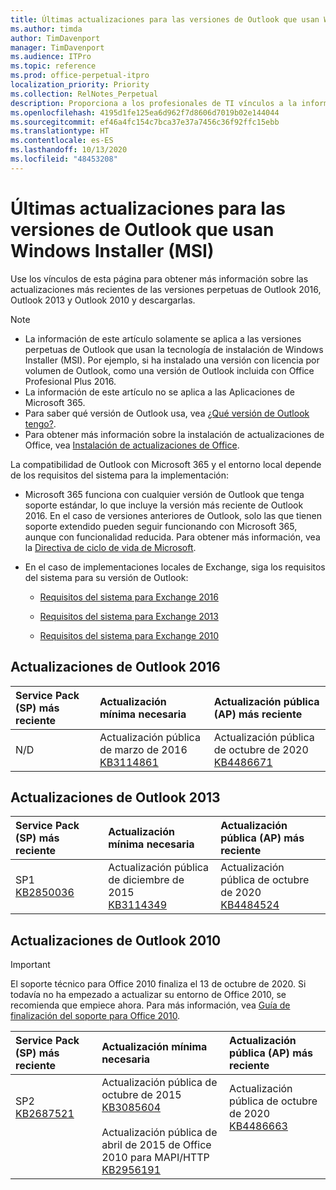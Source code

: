 ```yaml
---
title: Últimas actualizaciones para las versiones de Outlook que usan Windows Installer (MSI)
ms.author: timda
author: TimDavenport
manager: TimDavenport
ms.audience: ITPro
ms.topic: reference
ms.prod: office-perpetual-itpro
localization_priority: Priority
ms.collection: RelNotes_Perpetual
description: Proporciona a los profesionales de TI vínculos a la información de las últimas actualizaciones de las versiones perpetuas de Outlook 2016, Outlook 2013 y Outlook 2010.
ms.openlocfilehash: 4195d1fe125ea6d962f7d8606d7019b02e144044
ms.sourcegitcommit: ef46a4fc154c7bca37e37a7456c36f92ffc15ebb
ms.translationtype: HT
ms.contentlocale: es-ES
ms.lasthandoff: 10/13/2020
ms.locfileid: "48453208"
---
```

# <a name="latest-updates-for-versions-of-outlook-that-use-windows-installer-msi"></a>Últimas actualizaciones para las versiones de Outlook que usan Windows Installer (MSI)

Use los vínculos de esta página para obtener más información sobre las actualizaciones más recientes de las versiones perpetuas de Outlook 2016, Outlook 2013 y Outlook 2010 y descargarlas.
  
> [!NOTE]
> - La información de este artículo solamente se aplica a las versiones perpetuas de Outlook que usan la tecnología de instalación de Windows Installer (MSI). Por ejemplo, si ha instalado una versión con licencia por volumen de Outlook, como una versión de Outlook incluida con Office Profesional Plus 2016.
> - La información de este artículo no se aplica a las Aplicaciones de Microsoft 365.
> - Para saber qué versión de Outlook usa, vea [¿Qué versión de Outlook tengo?](https://support.office.com/article/b3a9568c-edb5-42b9-9825-d48d82b2257c).
> - Para obtener más información sobre la instalación de actualizaciones de Office, vea [Instalación de actualizaciones de Office](https://support.office.com/article/2ab296f3-7f03-43a2-8e50-46de917611c5). 
  
La compatibilidad de Outlook con Microsoft 365 y el entorno local depende de los requisitos del sistema para la implementación:
  
- Microsoft 365 funciona con cualquier versión de Outlook que tenga soporte estándar, lo que incluye la versión más reciente de Outlook 2016. En el caso de versiones anteriores de Outlook, solo las que tienen soporte extendido pueden seguir funcionando con Microsoft 365, aunque con funcionalidad reducida. Para obtener más información, vea la [Directiva de ciclo de vida de Microsoft](https://support.microsoft.com/lifecycle).
    
- En el caso de implementaciones locales de Exchange, siga los requisitos del sistema para su versión de Outlook:
    
  - [Requisitos del sistema para Exchange 2016](https://docs.microsoft.com/Exchange/plan-and-deploy/system-requirements)
    
  - [Requisitos del sistema para Exchange 2013](https://docs.microsoft.com/exchange/exchange-2013-system-requirements-exchange-2013-help)
    
  - [Requisitos del sistema para Exchange 2010](https://docs.microsoft.com/previous-versions/office/exchange-server-2010/aa996719(v=exchg.141))

   
## <a name="outlook-2016-updates"></a>Actualizaciones de Outlook 2016

|**Service Pack (SP) más reciente**|**Actualización mínima necesaria**|**Actualización pública (AP) más reciente**|
|:-----|:-----|:-----|
|N/D  <br/> |Actualización pública de marzo de 2016 <br/>[KB3114861](https://support.microsoft.com/help/3114861) <br/> |Actualización pública de octubre de 2020 <br/>[KB4486671](https://support.microsoft.com/help/4486671) 

## <a name="outlook-2013-updates"></a>Actualizaciones de Outlook 2013

|**Service Pack (SP) más reciente**|**Actualización mínima necesaria**|**Actualización pública (AP) más reciente**|
|:-----|:-----|:-----|
|SP1  <br/>[KB2850036](https://go.microsoft.com/fwlink/p/?LinkId=512538) <br/> |Actualización pública de diciembre de 2015 <br/>[KB3114349](https://support.microsoft.com/kb/3114349) <br/> |Actualización pública de octubre de 2020 <br/>[KB4484524](https://support.microsoft.com/help/4484524)  |
   
## <a name="outlook-2010-updates"></a>Actualizaciones de Outlook 2010
> [!IMPORTANT]
> El soporte técnico para Office 2010 finaliza el 13 de octubre de 2020. Si todavía no ha empezado a actualizar su entorno de Office 2010, se recomienda que empiece ahora. Para más información, vea [Guía de finalización del soporte para Office 2010](https://docs.microsoft.com/DeployOffice/office-2010-end-support-roadmap).

|**Service Pack (SP) más reciente**|**Actualización mínima necesaria**|**Actualización pública (AP) más reciente**|
|:-----|:-----|:-----|
|SP2 <br/>[KB2687521](https://go.microsoft.com/fwlink/p/?LinkId=512542) <br><br><br><br/> |Actualización pública de octubre de 2015 <br/> [KB3085604](https://support.microsoft.com/kb/3085604) <br/><br/>  Actualización pública de abril de 2015 de Office 2010 para MAPI/HTTP <br/> [KB2956191](https://support.microsoft.com/help/2956191/april-14-2015-update-for-office-2010-kb2956191) <br/> |Actualización pública de octubre de 2020 <br/>[KB4486663](https://support.microsoft.com/help/4486663) <br><br><br><br/>|
   

